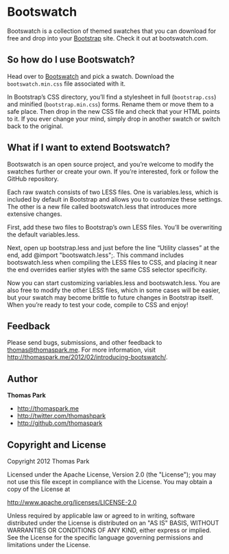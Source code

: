 Bootswatch
==========

Bootswatch is a collection of themed swatches that you can download for free and drop into your [Bootstrap](http://twitter.github.com/bootstrap/) site. Check it out at bootswatch.com.

So how do I use Bootswatch?
-----
Head over to [Bootswatch](http://bootswatch.com) and pick a swatch. Download the `bootswatch.min.css` file associated with it.

In Bootstrap’s CSS directory, you’ll find a stylesheet in full (`bootstrap.css`) and minified (`bootstrap.min.css`) forms. Rename them or move them to a safe place. Then drop in the new CSS file and check that your HTML points to it. If you ever change your mind, simply drop in another swatch or switch back to the original.

What if I want to extend Bootswatch?
------
Bootswatch is an open source project, and you’re welcome to modify the swatches further or create your own. If you’re interested, fork or follow the GitHub repository.

Each raw swatch consists of two LESS files. One is variables.less, which is included by default in Bootstrap and allows you to customize these settings. The other is a new file called bootswatch.less that introduces more extensive changes.

First, add these two files to Bootstrap’s own LESS files. You’ll be overwriting the default variables.less.

Next, open up bootstrap.less and just before the line “Utility classes” at the end, add @import "bootswatch.less";. This command includes bootswatch.less when compiling the LESS files to CSS, and placing it near the end overrides earlier styles with the same CSS selector specificity.

Now you can start customizing variables.less and bootswatch.less. You are also free to modify the other LESS files, which in some cases will be easier, but your swatch may become brittle to future changes in Bootstrap itself. When you’re ready to test your code, compile to CSS and enjoy!

Feedback
------
Please send bugs, submissions, and other feedback to thomas@thomaspark.me. For more information, visit http://thomaspark.me/2012/02/introducing-bootswatch/.

Author
------
**Thomas Park**

+ http://thomaspark.me
+ http://twitter.com/thomashpark
+ http://github.com/thomaspark

Copyright and License
----
Copyright 2012 Thomas Park

Licensed under the Apache License, Version 2.0 (the "License"); you may not use this file except in compliance with the License. You may obtain a copy of the License at

http://www.apache.org/licenses/LICENSE-2.0

Unless required by applicable law or agreed to in writing, software distributed under the License is distributed on an "AS IS" BASIS, WITHOUT WARRANTIES OR CONDITIONS OF ANY KIND, either express or implied. See the License for the specific language governing permissions and limitations under the License.